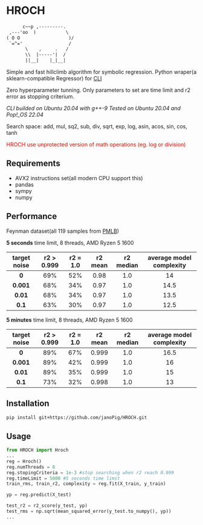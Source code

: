 # HROCH

```txt
      c~~p ,---------.
 ,---'oo  )           \
( O O                  )/
 `=^='                 /
       \    ,     .   /
       \\  |-----'|  /
       ||__|    |_|__|
```

  Simple and fast hillclimb algorithm for symbolic regression.
  Python wraper(a sklearn-compatible Regressor) for [CLI](README_CLI.md)

  Zero hyperparameter tunning. Only parameters to set are time limit and r2 error as stopping criterium.

  *CLI builded on Ubuntu 20.04 with g++-9
  Tested on Ubuntu 20.04 and Pop!_OS 22.04*

  Search space: add, mul, sq2, sub, div, sqrt, exp, log, asin, acos, sin, cos, tanh

  <span style="color:red"> HROCH use unprotected version of math operations (eg. log or division)</span>

## Requirements

- AVX2 instructions set(all modern CPU support this)
- pandas
- sympy
- numpy

## Performance  

Feynman dataset(all 119 samples from  [PMLB](https://github.com/EpistasisLab/pmlb))  

**5 seconds** time limit, 8 threads, AMD Ryzen 5 1600

| **target noise** | **r2 > 0.999** | **r2 = 1.0** | **r2 mean** | **r2 median** | **average model complexity** |
|:----------------:|:--------------:|:------------:|:-----------:|:-------------:|:----------------------------:|
| **0**            | 69%            | 52%          | 0.98        | 1.0           | 14                           |
| **0.001**        | 68%            | 34%          | 0.97        | 1.0           | 14.5                         |
| **0.01**         | 68%            | 34%          | 0.97        | 1.0           | 13.5                         |
| **0.1**          | 63%            | 30%          | 0.97        | 1.0           | 12.5                         |

**5 minutes** time limit, 8 threads, AMD Ryzen 5 1600

| **target noise** | **r2 > 0.999** | **r2 = 1.0** | **r2 mean** | **r2 median** | **average model complexity** |
|:----------------:|:--------------:|:------------:|:-----------:|:-------------:|:----------------------------:|
| **0**            | 89%            | 67%          | 0.999       | 1.0           | 16.5                         |
| **0.001**        | 89%            | 42%          | 0.999       | 1.0           | 16                           |
| **0.01**         | 89%            | 35%          | 0.999       | 1.0           | 15                           |
| **0.1**          | 73%            | 32%          | 0.998       | 1.0           | 13                           |

## Installation

```sh
pip install git+https://github.com/janoPig/HROCH.git
```

## Usage

```python
from HROCH import Hroch
...
reg = Hroch()
reg.numThreads = 8
reg.stopingCriteria = 1e-3 #stop searching when r2 reach 0.999
reg.timeLimit = 5000 #5 seconds time limit
train_rms, train_r2, complexity = reg.fit(X_train, y_train)

yp = reg.predict(X_test)

test_r2 = r2_score(y_test, yp)
test_rms = np.sqrt(mean_squared_error(y_test.to_numpy(), yp))
...
```
